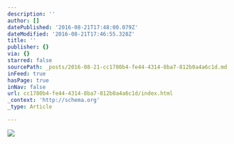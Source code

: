 ```yaml
---
description: ''
author: []
datePublished: '2016-08-21T17:48:00.079Z'
dateModified: '2016-08-21T17:46:55.328Z'
title: ''
publisher: {}
via: {}
starred: false
sourcePath: _posts/2016-08-21-cc1780b4-fe44-4314-8ba7-812b0a4a6c1d.md
inFeed: true
hasPage: true
inNav: false
url: cc1780b4-fe44-4314-8ba7-812b0a4a6c1d/index.html
_context: 'http://schema.org'
_type: Article

---
```

![](https://the-grid-user-content.s3-us-west-2.amazonaws.com/581efc4c-3233-44bd-8984-d5baa27ac176.jpg)